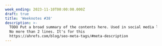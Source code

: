 ```yaml
---
week_ending: 2023-11-10T00:00:00.000Z
draft: true
title: 'Weeknotes #38'
description: >-
  TODO Put a broad summary of the contents here. Used in social media links etc.
  No more than 2 lines. It's for this
  https://ahrefs.com/blog/seo-meta-tags/#meta-description
---
```


